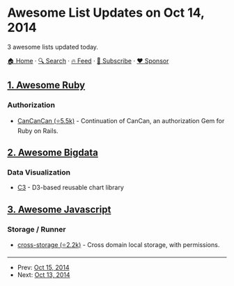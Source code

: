 # Awesome List Updates on Oct 14, 2014

3 awesome lists updated today.

[🏠 Home](/README.md) · [🔍 Search](https://www.trackawesomelist.com/search/) · [🔥 Feed](https://www.trackawesomelist.com/rss.xml) · [📮 Subscribe](https://trackawesomelist.us17.list-manage.com/subscribe?u=d2f0117aa829c83a63ec63c2f&id=36a103854c) · [❤️  Sponsor](https://github.com/sponsors/theowenyoung)



## [1. Awesome Ruby](/content/markets/awesome-ruby/README.md)

### Authorization

*   [CanCanCan (⭐5.5k)](https://github.com/CanCanCommunity/cancancan) - Continuation of CanCan, an authorization Gem for Ruby on Rails.

## [2. Awesome Bigdata](/content/newTendermint/awesome-bigdata/README.md)

### Data Visualization

*   [C3](http://c3js.org/) - D3-based reusable chart library

## [3. Awesome Javascript](/content/sorrycc/awesome-javascript/README.md)

### Storage / Runner

*   [cross-storage (⭐2.2k)](https://github.com/zendesk/cross-storage) - Cross domain local storage, with permissions.

---

- Prev: [Oct 15, 2014](/content/2014/10/15/README.md)
- Next: [Oct 13, 2014](/content/2014/10/13/README.md)